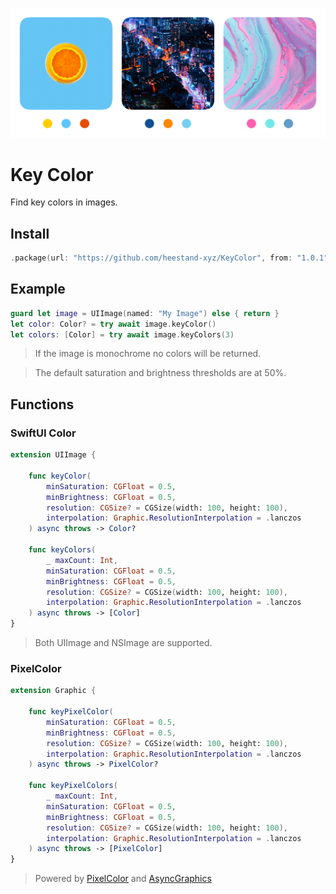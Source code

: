![Example Key Colors from Images](https://github.com/heestand-xyz/KeyColor/blob/main/Assets/KeyColor.png?raw=true)

# Key Color

Find key colors in images.

## Install

```swift
.package(url: "https://github.com/heestand-xyz/KeyColor", from: "1.0.1")
```

## Example

```swift
guard let image = UIImage(named: "My Image") else { return }
let color: Color? = try await image.keyColor()
let colors: [Color] = try await image.keyColors(3)
```

> If the image is monochrome no colors will be returned.

> The default saturation and brightness thresholds are at 50%.

## Functions

### SwiftUI Color

```swift
extension UIImage {
    
    func keyColor(
        minSaturation: CGFloat = 0.5,
        minBrightness: CGFloat = 0.5,
        resolution: CGSize? = CGSize(width: 100, height: 100),
        interpolation: Graphic.ResolutionInterpolation = .lanczos
    ) async throws -> Color?
    
    func keyColors(
        _ maxCount: Int,
        minSaturation: CGFloat = 0.5,
        minBrightness: CGFloat = 0.5,
        resolution: CGSize? = CGSize(width: 100, height: 100),
        interpolation: Graphic.ResolutionInterpolation = .lanczos
    ) async throws -> [Color]
}
```

> Both UIImage and NSImage are supported.

### PixelColor

```swift
extension Graphic {
    
    func keyPixelColor(
        minSaturation: CGFloat = 0.5,
        minBrightness: CGFloat = 0.5,
        resolution: CGSize? = CGSize(width: 100, height: 100),
        interpolation: Graphic.ResolutionInterpolation = .lanczos
    ) async throws -> PixelColor?
    
    func keyPixelColors(
        _ maxCount: Int,
        minSaturation: CGFloat = 0.5,
        minBrightness: CGFloat = 0.5,
        resolution: CGSize? = CGSize(width: 100, height: 100),
        interpolation: Graphic.ResolutionInterpolation = .lanczos
    ) async throws -> [PixelColor]
}
```

> Powered by [PixelColor](https://github.com/heestand-xyz/PixelColor) and [AsyncGraphics](https://github.com/heestand-xyz/AsyncGraphics)
